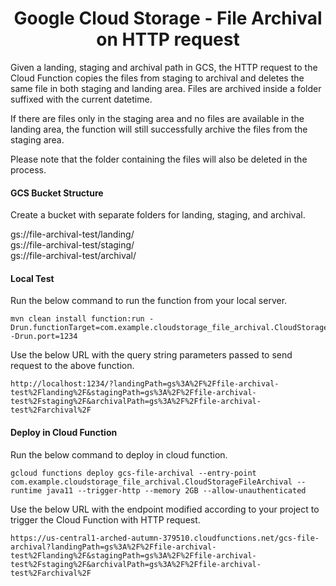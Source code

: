 # <center>Google Cloud Storage - File Archival on HTTP request

Given a landing, staging and archival path in GCS, the HTTP request to the Cloud Function copies the files from staging to archival and deletes the same file in both staging and landing area. Files are archived inside a folder suffixed with the current datetime.

If there are files only in the staging area and no files are available in the landing area, the function will still successfully archive the files from the staging area.

Please note that the folder containing the files will also be deleted in the process.

#### GCS Bucket Structure

Create a bucket with separate folders for landing, staging, and archival.

gs://file-archival-test/landing/ \
gs://file-archival-test/staging/ \
gs://file-archival-test/archival/

#### Local Test

Run the below command to run the function from your local server.

```shell
mvn clean install function:run -Drun.functionTarget=com.example.cloudstorage_file_archival.CloudStorageFileArchival -Drun.port=1234
```

Use the below URL with the query string parameters passed to send request to the above function.

```
http://localhost:1234/?landingPath=gs%3A%2F%2Ffile-archival-test%2Flanding%2F&stagingPath=gs%3A%2F%2Ffile-archival-test%2Fstaging%2F&archivalPath=gs%3A%2F%2Ffile-archival-test%2Farchival%2F
```

#### Deploy in Cloud Function

Run the below command to deploy in cloud function.

```shell
gcloud functions deploy gcs-file-archival --entry-point com.example.cloudstorage_file_archival.CloudStorageFileArchival --runtime java11 --trigger-http --memory 2GB --allow-unauthenticated
```

Use the below URL with the endpoint modified according to your project to trigger the Cloud Function with HTTP request.

```
https://us-central1-arched-autumn-379510.cloudfunctions.net/gcs-file-archival?landingPath=gs%3A%2F%2Ffile-archival-test%2Flanding%2F&stagingPath=gs%3A%2F%2Ffile-archival-test%2Fstaging%2F&archivalPath=gs%3A%2F%2Ffile-archival-test%2Farchival%2F
```
